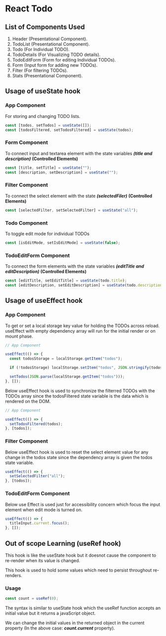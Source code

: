 # React Todo

## List of Components Used

1. Header (Presentational Component).
2. TodoList (Presentational Component).
3. Todo (For Individual TODO).
4. TodoDetails (For Visualizing TODO details).
5. TodoEditForm (Form for editing Individual TODOs).
6. Form (Input form for adding new TODOs).
7. Filter (For filtering TODOs).
8. Stats (Presentational Component).

## Usage of useState hook

### App Component

For storing and changing TODO lists.

```js
const [todos, setTodos] = useState([]);
const [todosFiltered, setTodosFiltered] = useState(todos);
```

### Form Component

To connect input and textarea element with the state variables **_(title and
description)_** **(Controlled Elements)**

```js
const [title, setTitle] = useState("");
const [description, setDescription] = useState("");
```

### Filter Component

To connect the select element with the state **_(selectedFiler)_** **(Controlled
Elements)**

```js
const [selectedFilter, setSelectedFilter] = useState("all");
```

### Todo Component

To toggle edit mode for individual TODOs

```js
const [isEditMode, setIsEditMode] = useState(false);
```

### TodoEditForm Component

To connect the form elements with the state variables **_(editTitle and
editDescription)_** **(Controlled Elements)**

```js
const [editTitle, setEditTitle] = useState(todo.title);
const [editDescription, setEditDescription] = useState(todo.description);
```

## Usage of useEffect hook

### App Component

To get or set a local storage key value for holding the TODOs across reload.
useEffect with empty dependency array will run for the initial render or on
mount phase.

```js
// App Component

useEffect(() => {
  const todosStorage = localStorage.getItem("todos");

  if (!todosStorage) localStorage.setItem("todos", JSON.stringify(todos));

  setTodos(JSON.parse(localStorage.getItem("todos")));
}, []);
```

Below useEffect hook is used to synchronize the filterred TODOs with the TODOs
array since the todosFiltered state variable is the data which is rendered on
the DOM.

```js
// App Component

useEffect(() => {
  setTodosFiltered(todos);
}, [todos]);
```

### Filter Component

Below useEffect hook is used to reset the select element value for any change in
the todos state since the dependency array is given the todos state variable.

```js
useEffect(() => {
  setSelectedFilter("all");
}, [todos]);
```

### TodoEditForm Component

Below use Effect is used just for accessibility concern which focus the input
element when edit mode is turned on.

```js
useEffect(() => {
  titleInput.current.focus();
}, []);
```

## Out of scope Learning (useRef hook)

This hook is like the useState hook but it doesnot cause the component to
re-render when its value is changed.

This hook is used to hold some values which need to persist throughout
re-renders.

### Usage

```js
const count = useRef(0);
```

The syntax is similar to useState hook which the useRef function accepts an
initial value but it returns a javaScript object.

We can change the initial values in the returned object in the current property
(In the above case: **_count.current_** property).
